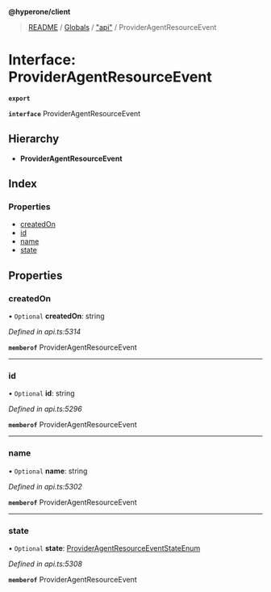 **@hyperone/client**

> [README](../README.md) / [Globals](../globals.md) / ["api"](../modules/_api_.md) / ProviderAgentResourceEvent

# Interface: ProviderAgentResourceEvent

**`export`** 

**`interface`** ProviderAgentResourceEvent

## Hierarchy

* **ProviderAgentResourceEvent**

## Index

### Properties

* [createdOn](_api_.provideragentresourceevent.md#createdon)
* [id](_api_.provideragentresourceevent.md#id)
* [name](_api_.provideragentresourceevent.md#name)
* [state](_api_.provideragentresourceevent.md#state)

## Properties

### createdOn

• `Optional` **createdOn**: string

*Defined in api.ts:5314*

**`memberof`** ProviderAgentResourceEvent

___

### id

• `Optional` **id**: string

*Defined in api.ts:5296*

**`memberof`** ProviderAgentResourceEvent

___

### name

• `Optional` **name**: string

*Defined in api.ts:5302*

**`memberof`** ProviderAgentResourceEvent

___

### state

• `Optional` **state**: [ProviderAgentResourceEventStateEnum](../enums/_api_.provideragentresourceeventstateenum.md)

*Defined in api.ts:5308*

**`memberof`** ProviderAgentResourceEvent
